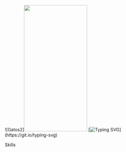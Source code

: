 ![Gatos2]<img src="https://github.com/user-attachments/assets/404f4406-090a-4678-9f38-d2a7947d9b12" width="200" height="400" />
[![Typing SVG](https://readme-typing-svg.demolab.com?font=Fira+Code&pause=1000&color=7715F7&center=true&width=445&lines=SEJAM+BEM+VINDOS!)](https://git.io/typing-svg)

Skills


<!--
**Quelzinha89/Quelzinha89** is a ✨ _special_ ✨ repository because its `README.md` (this file) appears on your GitHub profile.

Here are some ideas to get you started:

- 🔭 I’m currently working on ...
- 🌱 I’m currently learning ...
- 👯 I’m looking to collaborate on ...
- 🤔 I’m looking for help with ...
- 💬 Ask me about ...
- 📫 How to reach me: ...
- 😄 Pronouns: ...
- ⚡ Fun fact: ...
-->
